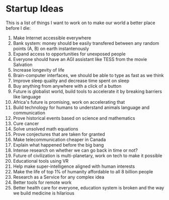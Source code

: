 # Startup Ideas
This is a list of things I want to work on to make our world a better place before I die:

1. Make Internet accessible everywhere
2. Bank system: money should be easily transfered between any random points (A, B) on earth instantenously
3. Expand access to opportunities for unexposed people
4. Everyone should have an AGI assistant like TESS from the movie Salvation
5. Increase longevity of life
6. Brain-computer interfaces, we should be able to type as fast as we think
7. Improve sleep quality and decrease time spent on sleep
8. Buy anything from anywhere with a click of a button
9. Future is globalist world, build tools to accelerate it by breaking barriers like language
10. Africa's future is promising, work on accelerating that
11. Build technology for humans to understand animals language and communication
12. Prove historical events based on science and mathematics 
13. Cure cancer 
14. Solve unsolved math equations
15. Prove conjectures that are taken for granted
16. Make telecommunication cheaper in Canada
17. Explain what happened before the big bang
18. Intense research on whether we can go back in time or not?
19. Future of civilization is multi-planetary, work on tech to make it possible
20. Educational tools using VR 
21. Help make super-intelligence aligned with human interests 
22. Make the life of top 1% of humanity affordable to all 8 billion people
23. Research as a Service for any complex idea
24. Better tools for remote work
25. Better health care for everyone, education system is broken and the way we build medicine is hilarious
